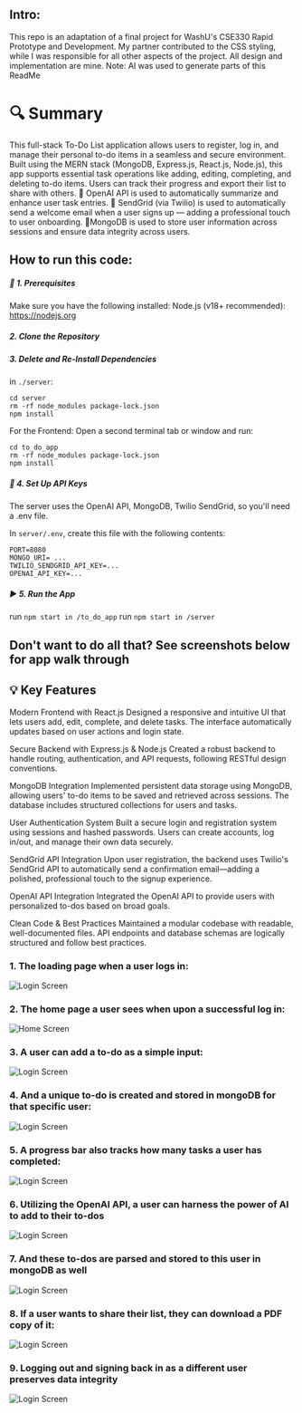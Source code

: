 ## Intro:
This repo is an adaptation of a final project for WashU's CSE330 Rapid Prototype and Development. My partner contributed to the CSS styling, while I was responsible for all other aspects of the project. All design and implementation are mine. Note: AI was used to generate parts of this ReadMe

#  🔍 Summary
This full-stack To-Do List application allows users to register, log in, and manage their personal to-do items in a seamless and secure environment. Built using the MERN stack (MongoDB, Express.js, React.js, Node.js), this app supports essential task operations like adding, editing, completing, and deleting to-do items. Users can track their progress and export their list to share with others. 
🤖 OpenAI API is used to automatically summarize and enhance user task entries.
📧 SendGrid (via Twilio) is used to automatically send a welcome email when a user signs up — adding a professional touch to user onboarding.
🧾MongoDB is used to store user information across sessions and ensure data integrity across users.

## How to run this code:
##### 🧾 1. Prerequisites
Make sure you have the following installed:
Node.js (v18+ recommended): https://nodejs.org

##### 2. Clone the Repository
##### 3. Delete and Re-Install Dependencies
in ```./server```:
```
cd server
rm -rf node_modules package-lock.json
npm install
```
For the Frontend:
Open a second terminal tab or window and run:
```
cd to_do_app
rm -rf node_modules package-lock.json
npm install
```
##### 🔐 4. Set Up API Keys
The server uses the OpenAI API, MongoDB, Twilio SendGrid, so you'll need a .env file.

In ```server/.env```, create this file with the following contents:
```
PORT=8080
MONGO_URI= ...
TWILIO_SENDGRID_API_KEY=...
OPENAI_API_KEY=...
```

##### ▶️ 5. Run the App
run ```npm start in /to_do_app```
run ```npm start in /server```

## Don't want to do all that? See screenshots below for app walk through

## 💡 Key Features
Modern Frontend with React.js
Designed a responsive and intuitive UI that lets users add, edit, complete, and delete tasks. The interface automatically updates based on user actions and login state.

Secure Backend with Express.js & Node.js
Created a robust backend to handle routing, authentication, and API requests, following RESTful design conventions.

MongoDB Integration
Implemented persistent data storage using MongoDB, allowing users' to-do items to be saved and retrieved across sessions. The database includes structured collections for users and tasks.

User Authentication System
Built a secure login and registration system using sessions and hashed passwords. Users can create accounts, log in/out, and manage their own data securely.

SendGrid API Integration
Upon user registration, the backend uses Twilio's SendGrid API to automatically send a confirmation email—adding a polished, professional touch to the signup experience.

OpenAI API Integration
Integrated the OpenAI API to provide users with personalized to-dos based on broad goals.

Clean Code & Best Practices
Maintained a modular codebase with readable, well-documented files. API endpoints and database schemas are logically structured and follow best practices.

### 1. The loading page when a user logs in:
![Login Screen](/images/login.png)

### 2. The home page a user sees when upon a successful log in:
![Home Screen](/images/home.png)

### 3. A user can add a to-do as a simple input:
![Login Screen](/images/walgreens_before.png)

### 4. And a unique to-do is created and stored in mongoDB for that specific user:
![Login Screen](/images/walgreens_after.png)

### 5. A progress bar also tracks how many tasks a user has completed:
![Login Screen](/images/progress.png)

### 6. Utilizing the OpenAI API, a user can harness the power of AI to add to their to-dos
![Login Screen](/images/AI_before.png)

### 7. And these to-dos are parsed and stored to this user in mongoDB as well
![Login Screen](/images/AI_After.png)

### 8. If a user wants to share their list, they can download a PDF copy of it:
![Login Screen](/images/PDF.png)

### 9. Logging out and signing back in as a different user preserves data integrity
![Login Screen](/images/Unique.png)
